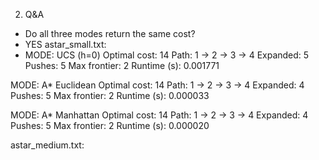 2. Q&A
- Do all three modes return the same cost?
- YES
  astar_small.txt:
- 
  MODE: UCS (h=0)
  Optimal cost: 14
  Path: 1 -> 2 -> 3 -> 4
  Expanded: 5
  Pushes: 5
  Max frontier: 2
  Runtime (s): 0.001771

MODE: A* Euclidean
Optimal cost: 14
Path: 1 -> 2 -> 3 -> 4
Expanded: 4
Pushes: 5
Max frontier: 2
Runtime (s): 0.000033

MODE: A* Manhattan
Optimal cost: 14
Path: 1 -> 2 -> 3 -> 4
Expanded: 4
Pushes: 5
Max frontier: 2
Runtime (s): 0.000020

astar_medium.txt:
